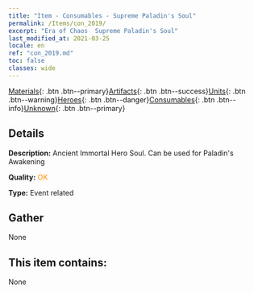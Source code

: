 ```yaml
---
title: "Item - Consumables - Supreme Paladin's Soul"
permalink: /Items/con_2019/
excerpt: "Era of Chaos  Supreme Paladin's Soul"
last_modified_at: 2021-03-25
locale: en
ref: "con_2019.md"
toc: false
classes: wide
---
```

 [Materials](/Items/){: .btn .btn--primary}[Artifacts](/Items/Artifacts/){: .btn .btn--success}[Units](/Items/Units/){: .btn .btn--warning}[Heroes](/Items/Heroes/){: .btn .btn--danger}[Consumables](/Items/Consumables/){: .btn .btn--info}[Unknown](/Items/Unknown/){: .btn .btn--primary}

## Details
 **Description:** Ancient Immortal Hero Soul. Can be used for Paladin's Awakening

 **Quality:** <span style="color: #FF8C00">OK</span>

 **Type:** Event related

## Gather

  None

## This item contains:

  None

